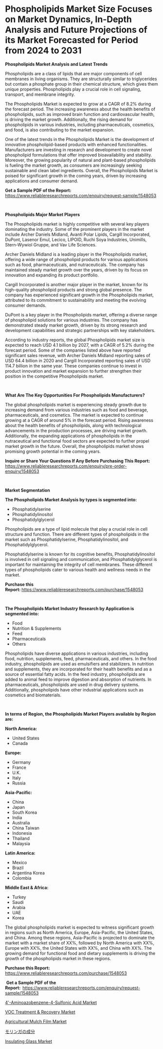 <p><h1>Phospholipids Market Size Focuses on Market Dynamics, In-Depth Analysis and Future Projections of its Market Forecasted for Period from 2024 to 2031</h1></p><p><strong>Phospholipids Market Analysis and Latest Trends</strong></p>
<p><p>Phospholipids are a class of lipids that are major components of cell membranes in living organisms. They are structurally similar to triglycerides but contain a phosphate group in their chemical structure, which gives them unique properties. Phospholipids play a crucial role in cell signaling, transport, and membrane integrity.</p><p>The Phospholipids Market is expected to grow at a CAGR of 8.2% during the forecast period. The increasing awareness about the health benefits of phospholipids, such as improved brain function and cardiovascular health, is driving the market growth. Additionally, the rising demand for phospholipids in various industries, including pharmaceuticals, cosmetics, and food, is also contributing to the market expansion.</p><p>One of the latest trends in the Phospholipids Market is the development of innovative phospholipid-based products with enhanced functionalities. Manufacturers are investing in research and development to create novel phospholipid formulations that offer improved bioavailability and stability. Moreover, the growing popularity of natural and plant-based phospholipids is fueling the market growth, as consumers are increasingly seeking sustainable and clean label ingredients. Overall, the Phospholipids Market is poised for significant growth in the coming years, driven by increasing applications and consumer demand.</p></p>
<p><strong>Get a Sample PDF of the Report:&nbsp;</strong> <a href="https://www.reliableresearchreports.com/enquiry/request-sample/1548053">https://www.reliableresearchreports.com/enquiry/request-sample/1548053</a></p>
<p>&nbsp;</p>
<p><strong>Phospholipids Major Market Players</strong></p>
<p><p>The Phospholipids market is highly competitive with several key players dominating the industry. Some of the prominent players in the market include Archer Daniels Midland, Avanti Polar Lipids, Cargill Incorporated, DuPont, Lasenor Emul, Lecico, LIPOID, Ruchi Soya Industries, Unimills, Stern-Wywiol Gruppe, and Vav Life Sciences.</p><p>Archer Daniels Midland is a leading player in the Phospholipids market, offering a wide range of phospholipid products for various applications such as food, pharmaceuticals, and nutraceuticals. The company has maintained steady market growth over the years, driven by its focus on innovation and expanding its product portfolio.</p><p>Cargill Incorporated is another major player in the market, known for its high-quality phospholipid products and strong global presence. The company has experienced significant growth in the Phospholipids market, attributed to its commitment to sustainability and meeting the evolving consumer demands.</p><p>DuPont is a key player in the Phospholipids market, offering a diverse range of phospholipid solutions for various industries. The company has demonstrated steady market growth, driven by its strong research and development capabilities and strategic partnerships with key stakeholders.</p><p>According to industry reports, the global Phospholipids market size is expected to reach USD 4.1 billion by 2027, with a CAGR of 5.2% during the forecast period. Some of the companies listed above have reported significant sales revenue, with Archer Daniels Midland reporting sales of USD 64.4 billion in 2020 and Cargill Incorporated reporting sales of USD 114.7 billion in the same year. These companies continue to invest in product innovation and market expansion to further strengthen their position in the competitive Phospholipids market.</p></p>
<p>&nbsp;</p>
<p><strong>What Are The Key Opportunities For Phospholipids Manufacturers?</strong></p>
<p><p>The global phospholipids market is experiencing steady growth due to increasing demand from various industries such as food and beverage, pharmaceuticals, and cosmetics. The market is expected to continue growing at a CAGR of around 5% in the forecast period. Rising awareness about the health benefits of phospholipids, along with technological advancements in the production processes, are driving market growth. Additionally, the expanding applications of phospholipids in the nutraceutical and functional food sectors are expected to further propel market growth in the future. Overall, the phospholipids market shows promising growth potential in the coming years.</p></p>
<p><strong>Inquire or Share Your Questions If Any Before Purchasing This Report:</strong> <a href="https://www.reliableresearchreports.com/enquiry/pre-order-enquiry/1548053">https://www.reliableresearchreports.com/enquiry/pre-order-enquiry/1548053</a></p>
<p>&nbsp;</p>
<p><strong>Market Segmentation</strong></p>
<p><strong>The Phospholipids Market Analysis by types is segmented into:</strong></p>
<p><ul><li>Phosphatidylserine</li><li>Phosphatidylinositol</li><li>Phosphatidylglycerol</li></ul></p>
<p><p>Phospholipids are a type of lipid molecule that play a crucial role in cell structure and function. There are different types of phospholipids in the market such as Phosphatidylserine, Phosphatidylinositol, and Phosphatidylglycerol. </p><p>Phosphatidylserine is known for its cognitive benefits, Phosphatidylinositol is involved in cell signaling and communication, and Phosphatidylglycerol is important for maintaining the integrity of cell membranes. These different types of phospholipids cater to various health and wellness needs in the market.</p></p>
<p><strong>Purchase this Report:&nbsp;</strong><a href="https://www.reliableresearchreports.com/purchase/1548053">https://www.reliableresearchreports.com/purchase/1548053</a></p>
<p>&nbsp;</p>
<p><strong>The Phospholipids Market Industry Research by Application is segmented into:</strong></p>
<p><ul><li>Food</li><li>Nutrition & Supplements</li><li>Feed</li><li>Pharmaceuticals</li><li>Others</li></ul></p>
<p><p>Phospholipids have diverse applications in various industries, including food, nutrition, supplements, feed, pharmaceuticals, and others. In the food industry, phospholipids are used as emulsifiers and stabilizers. In nutrition and supplements, they are incorporated for their health benefits and as a source of essential fatty acids. In the feed industry, phospholipids are added to animal feed to improve digestion and absorption of nutrients. In pharmaceuticals, phospholipids are used in drug delivery systems. Additionally, phospholipids have other industrial applications such as cosmetics and biomaterials.</p></p>
<p>&nbsp;</p>
<p><strong>In terms of Region, the Phospholipids Market Players available by Region are:</strong></p>
<p>
    <p> <strong> North America: </strong>
        <ul>
            <li>United States</li>
            <li>Canada</li>
        </ul>
        </p> 
    <p> <strong> Europe: </strong>
        <ul>
            <li>Germany</li>
            <li>France</li>
            <li>U.K.</li>
            <li>Italy</li>
            <li>Russia</li>
        </ul>
        </p> 
    <p> <strong> Asia-Pacific: </strong>
        <ul>
            <li>China</li>
            <li>Japan</li>
            <li>South Korea</li>
            <li>India</li>
            <li>Australia</li>
            <li>China Taiwan</li>
            <li>Indonesia</li>
            <li>Thailand</li>
            <li>Malaysia</li>
        </ul>
        </p> 
    <p> <strong> Latin America: </strong>
        <ul>
            <li>Mexico</li>
            <li>Brazil</li>
            <li>Argentina Korea</li>
            <li>Colombia</li>
        </ul>
        </p> 
    <p> <strong> Middle East & Africa: </strong>
        <ul>
            <li>Turkey</li>
            <li>Saudi</li>
            <li>Arabia</li>
            <li>UAE</li>
            <li>Korea</li>
        </ul>
    </p>
    </p>
<p><p>The global phospholipids market is expected to witness significant growth in regions such as North America, Europe, Asia-Pacific, the United States, and China. Among these regions, Asia-Pacific is projected to dominate the market with a market share of XX%, followed by North America with XX%, Europe with XX%, the United States with XX%, and China with XX%. The growing demand for functional food and dietary supplements is driving the growth of the phospholipids market in these regions.</p></p>
<p><strong>Purchase this Report: </strong><a href="https://www.reliableresearchreports.com/purchase/1548053">https://www.reliableresearchreports.com/purchase/1548053</a></p>
<p>&nbsp;<strong>Get a Sample PDF of the Report:&nbsp;&nbsp;</strong><a href="https://www.reliableresearchreports.com/enquiry/request-sample/1548053">https://www.reliableresearchreports.com/enquiry/request-sample/1548053</a></p>
<p><strong></strong></p>
<p><p><a href="https://issuu.com/reportprime-2/docs/4-aminoazobenzene-4-sulfonic-acid-market-size-2030">4'-Aminoazobenzene-4-Sulfonic Acid Market</a></p><p><a href="https://issuu.com/reportprime-2/docs/voc-treatment-recovery-market-size-2030.pptx">VOC Treatment & Recovery Market</a></p><p><a href="https://github.com/guneycigdem35/Market-Research-Report-List-2/blob/main/agricultural-mulch-film-market.md">Agricultural Mulch Film Market</a></p><p><a href="https://github.com/ihabdkwlxs948/Market-Research-Report-List-1/blob/main/5275447192880.md">モリンガの成分</a></p><p><a href="https://github.com/biheemgalvinlouises6hokrh3h/Market-Research-Report-List-1/blob/main/insulating-glass-market.md">Insulating Glass Market</a></p></p>
